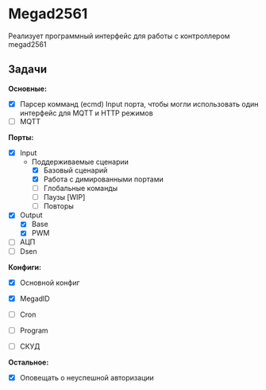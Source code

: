 # Megad2561
Реализует программный интерфейс для работы с контроллером megad2561


## Задачи

**Основные:**
- [x] Парсер комманд (ecmd) Input порта, чтобы  могли использовать один интерфейс для MQTT и HTTP режимов 
- [ ] MQTT

**Порты:**
- [x] Input
  - Поддерживаемые сценарии
    - [x] Базовый сценарий
    - [x] Работа с димированными портами
    - [ ] Глобальные команды
    - [ ] Паузы [WIP]
    - [ ] Повторы
- [x] Output
  - [x] Base
  - [x] PWM
- [ ] АЦП
- [ ] Dsen

**Конфиги:**
- [x] Основной конфиг
- [x] MegadID
- [ ] Cron
- [ ] Program
- [ ] СКУД


**Остальное:**
- [x] Оповещать о неуспешной авторизации

